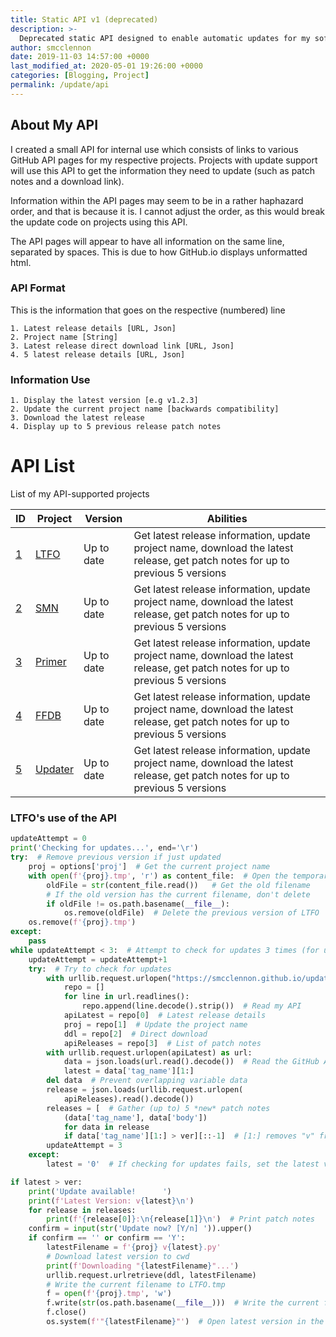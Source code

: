 ```yaml
---
title: Static API v1 (deprecated)
description: >-
  Deprecated static API designed to enable automatic updates for my software projects.
author: smcclennon
date: 2019-11-03 14:57:00 +0000
last_modified_at: 2020-05-01 19:26:00 +0000
categories: [Blogging, Project]
permalink: /update/api
---
```


## About My API

I created a small API for internal use which consists of links to various GitHub API pages for my respective projects. Projects with update support will use this API to get the information they need to update (such as patch notes and a download link).

Information within the API pages may seem to be in a rather haphazard order, and that is because it is. I cannot adjust the order, as this would break the update code on projects using this API.

The API pages will appear to have all information on the same line, separated by spaces. This is due to how GitHub.io displays unformatted html.

### API Format

This is the information that goes on the respective (numbered) line

```
1. Latest release details [URL, Json]
2. Project name [String]
3. Latest release direct download link [URL, Json]
4. 5 latest release details [URL, Json]
```

### Information Use

```
1. Display the latest version [e.g v1.2.3]
2. Update the current project name [backwards compatibility]
3. Download the latest release
4. Display up to 5 previous release patch notes
```

# API List

List of my API-supported projects

| ID  | Project | Version | Abilities |
| --- | --- | --- | --- |
| [1](1) | [LTFO](https://github.com/smcclennon/LTFO) | Up to date | Get latest release information, update project name, download the latest release, get patch notes for up to previous 5 versions |
| [2](2) | [SMN](https://github.com/smcclennon/SMN) | Up to date | Get latest release information, update project name, download the latest release, get patch notes for up to previous 5 versions |
| [3](3) | [Primer](https://github.com/smcclennon/Primer) | Up to date | Get latest release information, update project name, download the latest release, get patch notes for up to previous 5 versions |
| [4](4) | [FFDB](https://github.com/smcclennon/FFDB) | Up to date | Get latest release information, update project name, download the latest release, get patch notes for up to previous 5 versions |
| [5](5) | [Updater](https://github.com/smcclennon/Updater) | Up to date | Get latest release information, update project name, download the latest release, get patch notes for up to previous 5 versions |

### LTFO's use of the API

```python
updateAttempt = 0
print('Checking for updates...', end='\r')
try:  # Remove previous version if just updated
    proj = options['proj']  # Get the current project name
    with open(f'{proj}.tmp', 'r') as content_file:  # Open the temporary file
        oldFile = str(content_file.read())   # Get the old filename
        # If the old version has the current filename, don't delete
        if oldFile != os.path.basename(__file__):
            os.remove(oldFile)  # Delete the previous version of LTFO
    os.remove(f'{proj}.tmp')
except:
    pass
while updateAttempt < 3:  # Attempt to check for updates 3 times (for unstable connections)
    updateAttempt = updateAttempt+1
    try:  # Try to check for updates
        with urllib.request.urlopen("https://smcclennon.github.io/update/api/1") as url:
            repo = []
            for line in url.readlines():
                repo.append(line.decode().strip())  # Read my API
            apiLatest = repo[0]  # Latest release details
            proj = repo[1]  # Update the project name
            ddl = repo[2]  # Direct download
            apiReleases = repo[3]  # List of patch notes
        with urllib.request.urlopen(apiLatest) as url:
            data = json.loads(url.read().decode())  # Read the GitHub API
            latest = data['tag_name'][1:]
        del data  # Prevent overlapping variable data
        release = json.loads(urllib.request.urlopen(
            apiReleases).read().decode())
        releases = [  # Gather (up to) 5 *new* patch notes
            (data['tag_name'], data['body'])
            for data in release
            if data['tag_name'][1:] > ver][::-1]  # [1:] removes "v" from "v1.2.3"
        updateAttempt = 3
    except:
        latest = '0'  # If checking for updates fails, set the latest version to 0

if latest > ver:
    print('Update available!      ')
    print(f'Latest Version: v{latest}\n')
    for release in releases:
        print(f'{release[0]}:\n{release[1]}\n')  # Print patch notes
    confirm = input(str('Update now? [Y/n] ')).upper()
    if confirm == '' or confirm == 'Y':
        latestFilename = f'{proj} v{latest}.py'
        # Download latest version to cwd
        print(f'Downloading "{latestFilename}"...')
        urllib.request.urlretrieve(ddl, latestFilename)
        # Write the current filename to LTFO.tmp
        f = open(f'{proj}.tmp', 'w')
        f.write(str(os.path.basename(__file__)))  # Write the current file name to a temporary file
        f.close()
        os.system(f'"{latestFilename}"')  # Open latest version in the current console window
```